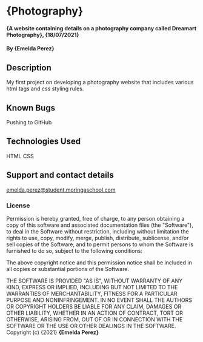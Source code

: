 # {Photography}
#### {A website containing details on a photography company called Dreamart Photography}, {18/07/2021}
#### By **{Emelda Perez}**
## Description
My first project on developing a photography website that includes various html tags and css styling rules.
## Known Bugs
Pushing to GitHub
## Technologies Used
HTML
CSS
## Support and contact details
emelda.perez@student.moringaschool.com
### License
Permission is hereby granted, free of charge, to any person obtaining a copy
of this software and associated documentation files (the "Software"), to deal
in the Software without restriction, including without limitation the rights
to use, copy, modify, merge, publish, distribute, sublicense, and/or sell
copies of the Software, and to permit persons to whom the Software is
furnished to do so, subject to the following conditions:

The above copyright notice and this permission notice shall be included in all
copies or substantial portions of the Software.

THE SOFTWARE IS PROVIDED "AS IS", WITHOUT WARRANTY OF ANY KIND, EXPRESS OR
IMPLIED, INCLUDING BUT NOT LIMITED TO THE WARRANTIES OF MERCHANTABILITY,
FITNESS FOR A PARTICULAR PURPOSE AND NONINFRINGEMENT. IN NO EVENT SHALL THE
AUTHORS OR COPYRIGHT HOLDERS BE LIABLE FOR ANY CLAIM, DAMAGES OR OTHER
LIABILITY, WHETHER IN AN ACTION OF CONTRACT, TORT OR OTHERWISE, ARISING FROM,
OUT OF OR IN CONNECTION WITH THE SOFTWARE OR THE USE OR OTHER DEALINGS IN THE
SOFTWARE.
Copyright (c) {2021} **{Emelda Perez}**
